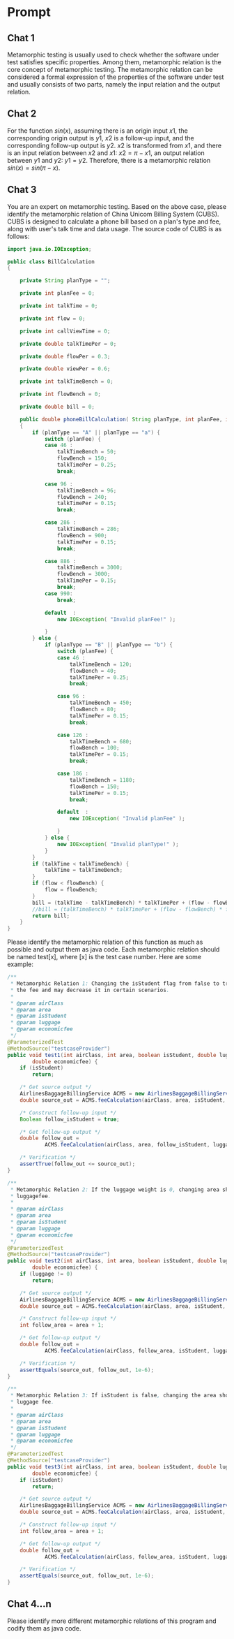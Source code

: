 # Prompt

## Chat 1

Metamorphic testing is usually used to check whether the software under test satisfies specific properties. Among them, metamorphic relation is the core concept of metamorphic testing. The metamorphic relation can be considered a formal expression of the properties of the software under test and usually consists of two parts, namely the input relation and the output relation.

## Chat 2

For the function $sin(x)$, assuming there is an origin input $x1$, the corresponding origin output is $y1$, $x2$ is a follow-up input, and the corresponding follow-up output is $y2$. $x2$ is transformed from $x1$, and there is an input relation between $x2$ and $x1$: $x2=\pi-x1$, an output relation between $y1$ and $y2$: $y1=y2$. Therefore, there is a metamorphic relation $sin(x)=sin(\pi-x)$.

## Chat 3

You are an expert on metamorphic testing. Based on the above case, please identify the metamorphic relation of China Unicom Billing System (CUBS). CUBS is designed to calculate a phone bill based on a plan's type and fee, along with user's talk time and data usage. The source code of CUBS is as follows:

```java
import java.io.IOException;

public class BillCalculation
{

    private String planType = "";

    private int planFee = 0;

    private int talkTime = 0;

    private int flow = 0;

    private int callViewTime = 0;

    private double talkTimePer = 0;

    private double flowPer = 0.3;

    private double viewPer = 0.6;

    private int talkTimeBench = 0;

    private int flowBench = 0;

    private double bill = 0;

    public double phoneBillCalculation( String planType, int planFee, int talkTime, int flow )
    {
        if (planType == "A" || planType == "a") {
            switch (planFee) {
            case 46 :
                talkTimeBench = 50;
                flowBench = 150;
                talkTimePer = 0.25;
                break;

            case 96 :
                talkTimeBench = 96;
                flowBench = 240;
                talkTimePer = 0.15;
                break;

            case 286 :
                talkTimeBench = 286;
                flowBench = 900;
                talkTimePer = 0.15;
                break;

            case 886 :
                talkTimeBench = 3000;
                flowBench = 3000;
                talkTimePer = 0.15;
                break;
			case 990:
				break;

            default  :
                new IOException( "Invalid planFee!" );

            }
        } else {
            if (planType == "B" || planType == "b") {
                switch (planFee) {
                case 46 :
                    talkTimeBench = 120;
                    flowBench = 40;
                    talkTimePer = 0.25;
                    break;

                case 96 :
                    talkTimeBench = 450;
                    flowBench = 80;
                    talkTimePer = 0.15;
                    break;

                case 126 :
                    talkTimeBench = 680;
                    flowBench = 100;
                    talkTimePer = 0.15;
                    break;

                case 186 :
                    talkTimeBench = 1180;
                    flowBench = 150;
                    talkTimePer = 0.15;
                    break;

                default  :
                    new IOException( "Invalid planFee" );

                }
            } else {
                new IOException( "Invalid planType!" );
            }
        }
        if (talkTime < talkTimeBench) {
            talkTime = talkTimeBench;
        }
        if (flow < flowBench) {
            flow = flowBench;
        }
        bill = (talkTime - talkTimeBench) * talkTimePer + (flow - flowBench) * flowPer + planFee;
        //bill = (talkTimeBench) * talkTimePer + (flow - flowBench) * flowPer + planFee;
        return bill;
    }
}
```

Please identify the metamorphic relation of this function as much as possible and output them as java code. Each metamorphic relation should be named test[x], where [x] is the test case number. Here are some example:

```java
/**
 * Metamorphic Relation 1: Changing the isStudent flag from false to true should not increase
 * the fee and may decrease it in certain scenarios.
 *
 * @param airClass
 * @param area
 * @param isStudent
 * @param luggage
 * @param economicfee
 */
@ParameterizedTest
@MethodSource("testcaseProvider")
public void test1(int airClass, int area, boolean isStudent, double luggage,
        double economicfee) {
    if (isStudent)
        return;

    /* Get source output */
    AirlinesBaggageBillingService ACMS = new AirlinesBaggageBillingService();
    double source_out = ACMS.feeCalculation(airClass, area, isStudent, luggage, economicfee);

    /* Construct follow-up input */
    Boolean follow_isStudent = true;

    /* Get follow-up output */
    double follow_out =
            ACMS.feeCalculation(airClass, area, follow_isStudent, luggage, economicfee);

    /* Verification */
    assertTrue(follow_out <= source_out);
}

/**
 * Metamorphic Relation 2: If the luggage weight is 0, changing area should not affect the
 * luggagefee.
 *
 * @param airClass
 * @param area
 * @param isStudent
 * @param luggage
 * @param economicfee
 */
@ParameterizedTest
@MethodSource("testcaseProvider")
public void test2(int airClass, int area, boolean isStudent, double luggage,
        double economicfee) {
    if (luggage != 0)
        return;

    /* Get source output */
    AirlinesBaggageBillingService ACMS = new AirlinesBaggageBillingService();
    double source_out = ACMS.feeCalculation(airClass, area, isStudent, luggage, economicfee);

    /* Construct follow-up input */
    int follow_area = area + 1;

    /* Get follow-up output */
    double follow_out =
            ACMS.feeCalculation(airClass, follow_area, isStudent, luggage, economicfee);

    /* Verification */
    assertEquals(source_out, follow_out, 1e-6);
}

/**
 * Metamorphic Relation 3: If isStudent is false, changing the area should not affect the
 * luggage fee.
 *
 * @param airClass
 * @param area
 * @param isStudent
 * @param luggage
 * @param economicfee
 */
@ParameterizedTest
@MethodSource("testcaseProvider")
public void test3(int airClass, int area, boolean isStudent, double luggage,
        double economicfee) {
    if (isStudent)
        return;

    /* Get source output */
    AirlinesBaggageBillingService ACMS = new AirlinesBaggageBillingService();
    double source_out = ACMS.feeCalculation(airClass, area, isStudent, luggage, economicfee);

    /* Construct follow-up input */
    int follow_area = area + 1;

    /* Get follow-up output */
    double follow_out =
            ACMS.feeCalculation(airClass, follow_area, isStudent, luggage, economicfee);

    /* Verification */
    assertEquals(source_out, follow_out, 1e-6);
}
```

## Chat 4...n

Please identify more different metamorphic relations of this program and codify them as java code.